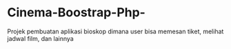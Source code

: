 # Cinema-Boostrap-Php-
Projek pembuatan aplikasi bioskop dimana user bisa memesan tiket, melihat jadwal film, dan lainnya

